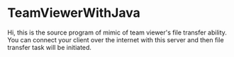 # TeamViewerWithJava
Hi, this is the source program of mimic of team viewer's file transfer ability. You can connect your client over the internet with this server and then file transfer task will be initiated.
